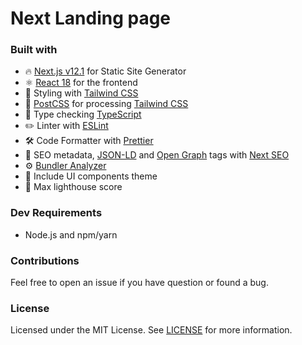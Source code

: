 # Next Landing page

### Built with

- 🔥 [Next.js v12.1](https://nextjs.org) for Static Site Generator
- ⚛️ [React 18](https://reactjs.org) for the frontend
- 🎨 Styling with [Tailwind CSS](https://tailwindcss.com)
- 💅 [PostCSS](https://postcss.org) for processing [Tailwind CSS](https://tailwindcss.com)
- 🎉 Type checking [TypeScript](https://www.typescriptlang.org)
- ✏️ Linter with [ESLint](https://eslint.org)
- 🛠 Code Formatter with [Prettier](https://prettier.io)
- 🦊 SEO metadata, [JSON-LD](https://developers.google.com/search/docs/guides/intro-structured-data) and [Open Graph](https://ogp.me/) tags with [Next SEO](https://github.com/garmeeh/next-seo)
- ⚙️ [Bundler Analyzer](https://www.npmjs.com/package/@next/bundle-analyzer)
- 🌈 Include UI components theme
- 💯 Max lighthouse score

### Dev Requirements

- Node.js and npm/yarn

### Contributions

Feel free to open an issue if you have question or found a bug.

### License

Licensed under the MIT License. See [LICENSE](LICENSE) for more information.
